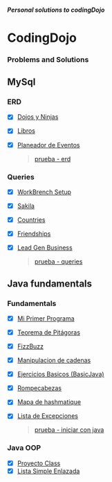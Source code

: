 ##### **_Personal solutions to codingDojo_**

# CodingDojo

### Problems and Solutions

## MySql

### **ERD**

- [x] [Dojos y Ninjas](Java/mysql/ERD/dojos-ninjas/dojos_ninjas_model.png)
- [x] [Libros](Java/mysql/ERD/libros/libros_model.png)
- [x] [Planeador de Eventos](Java/mysql/ERD/planeador_eventos/planeador_eventos.png)

  > [prueba - erd](Java/mysql/ERD/prueba-erd.md)

### **Queries**

- [x] [WorkBrench Setup](Java/mysql/Queries/setup-workbrench/setup.query.sql)
- [x] [Sakila](Java/mysql/Queries/sakila/sakila.query.sql)
- [x] [Countries](Java/mysql/Queries/countries/countries.query.sql)
- [x] [Friendships](Java/mysql/Queries/friendships/friends.query.sql)
- [x] [Lead Gen Business](Java/mysql/Queries/lead_gen_business/lead_gen_business.query.sql)

  > [prueba - queries](Java/mysql/Queries/prueba-queries.md)

## Java fundamentals

### **Fundamentals**

- [x] [Mi Primer Programa](Java/java_fundamentals/fundamentals/javaFun/src/javaFun/Main.java)
- [x] [Teorema de Pitágoras](Java/java_fundamentals/fundamentals/javaFun/src/pitagoras/Pitagoras.java)
- [x] [FizzBuzz](Java/java_fundamentals/fundamentals/fizzBuzz/src/FizzBuzz.java)
- [x] [Manipulacion de cadenas](Java/java_fundamentals/fundamentals/stringManipulator/src/StringManipulator.java)
- [x] [Ejercicios Basicos (BasicJava)](Java/java_fundamentals/fundamentals/basicJava/src/BasicJava.java)
- [x] [Rompecabezas](Java/java_fundamentals/fundamentals/rompecabezas/src/PuzzleJava.java)
- [x] [Mapa de hashmatique](Java/java_fundamentals/fundamentals/mapaHashmatique/src/TrackList.java)
- [x] [Lista de Excepciones](Java/java_fundamentals/fundamentals/exceptions/src/Exceptions.java)

  > [prueba - iniciar con java](Java/java-fundamentals/fundamentals/prueba-inicial-java.md)

### Java OOP

- [x] [Proyecto Class](Java/java_fundamentals/java_OOP/proyectoClass/src/ProjectTest.java)
- [x] [Lista Simple Enlazada](Java/java_fundamentals/java_OOP/SLL//src/listAssigment/SinglyLinkedList.java)
